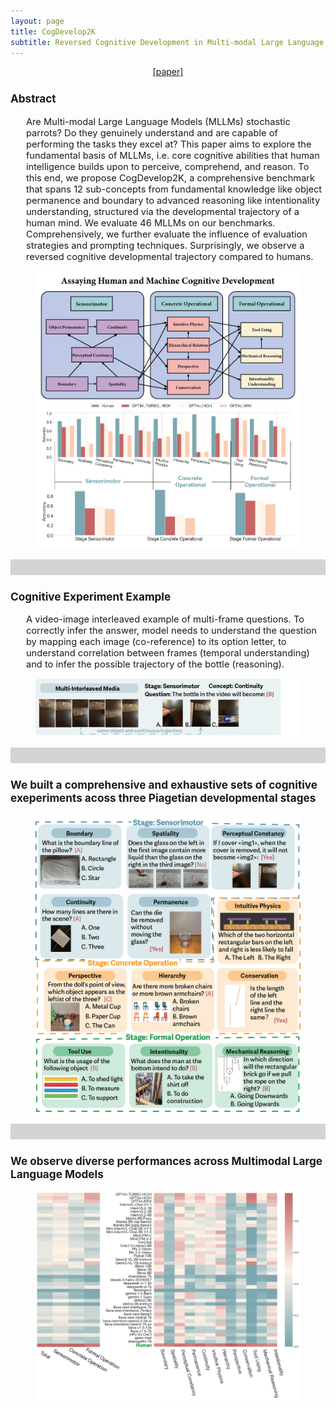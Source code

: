 ```yaml
---
layout: page
title: CogDevelop2K
subtitle: Reversed Cognitive Development in Multi-modal Large Language Models
---
```


[//]: # (<h3 style='margin-bottom: 10pt;'>Topics</h3>)

<center>
<div class="assets">
<a href="https://openreview.net/forum?id=fDNBPqgr4K" target="_blank">[paper]</a>
</div>
</center>

<div class='description' style='font-size: 11pt;margin-bottom: 10pt'>
<h3>Abstract</h3>
<ul>
Are Multi-modal Large Language Models (MLLMs) stochastic parrots? Do they genuinely understand and are capable of performing the tasks they excel at? This paper aims to explore the fundamental basis of MLLMs, i.e. core cognitive abilities that human intelligence builds upon to perceive, comprehend, and reason. To this end, we propose CogDevelop2K, a comprehensive benchmark that spans 12 sub-concepts from fundamental knowledge like object permanence and boundary to advanced reasoning like intentionality understanding, structured via the developmental trajectory of a human mind. We evaluate 46 MLLMs on our benchmarks. Comprehensively, we further evaluate the influence of evaluation strategies and prompting techniques. Surprisingly, we observe a reversed cognitive developmental trajectory compared to humans.
</ul>

<figure>
    <img src="/material_1.jpg">
</figure>

<hr class="small" style="border-width: 0; height: 5px; background-color: lightgray; padding-top: 10px; padding-bottom: 10px;">
<h3>Cognitive Experiment Example</h3>
<ul>
A video-image interleaved example of multi-frame questions. To correctly infer the answer, model needs to understand the question by mapping each image (co-reference) to its option letter, to understand correlation between frames (temporal understanding) and to infer the possible trajectory of the bottle (reasoning).
</ul>

<figure>
    <img src="/img/CogDevelop2K/multi-interleave.png">
</figure>

<hr class="small" style="border-width: 0; height: 5px; background-color: lightgray; padding-top: 10px; padding-bottom: 10px;">
<h3>We built a comprehensive and exhaustive sets of cognitive exeperiments acoss three Piagetian developmental stages</h3>
<figure>
    <img src="/img/CogDevelop2K/case_pic.jpg">
</figure>

<hr class="small" style="border-width: 0; height: 5px; background-color: lightgray; padding-top: 10px; padding-bottom: 10px;">
<h3>We observe diverse performances across Multimodal Large Language Models </h3>
<figure>
    <img src="/img/CogDevelop2K/all-in-one-plot.png">
</figure>

</div>
